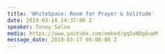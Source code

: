 ```yaml
---
title: 'WhiteSpace: Room for Prayer & Solitude'
date: 2019-03-18 14:37:00 Z
speaker: Toney Salva
media: https://www.youtube.com/embed/gq5xNDg6upM
message_date: 2019-03-17 00:00:00 Z
---
```


